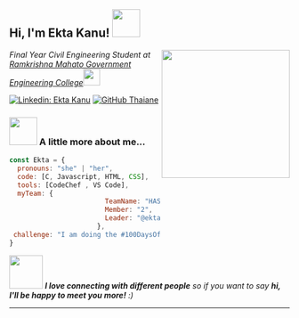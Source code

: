 <!---
- 👋 Hi, I’m Ekta kanu
- 👀 I’m interested in solving complex problem through code.
- 🌱 I’m currently learning c programming
- 💞️ I’m looking to collaborate on web dev
- 📫 reach me @ekta-py


riyekta/riyekta is a ✨ special ✨ repository because its `README.md` (this file) appears on your GitHub profile.
You can click the Preview link to take a look at your changes.
--->









<h2> Hi, I'm Ekta Kanu! <img src="https://media.giphy.com/media/mGcNjsfWAjY5AEZNw6/giphy.gif" width="50"></h2>
<img align='right' src="https://media.giphy.com/media/ieyl9zmCjO4b4t6qoY/giphy.gif" width="230">
<p><em>Final Year Civil Engineering Student at <a href="https://rkmgec.ac.in/">Ramkrishna Mahato Government Engineering College</a><img src="https://media.giphy.com/media/fYSnHlufseco8Fh93Z/giphy.gif" width="30"></br>
<!-- 
Aspiring Softwear Engineer at <a href="https://www.thoughtworks.com">VS Code</a><img src="https://media.giphy.com/media/WUlplcMpOCEmTGBtBW/giphy.gif" width="30"> --> 
</em></p>

<!--[![Twitter: Ektakanu](https://img.shields.io/twitter/follow/ektakanu?style=social)](https://twitter.com/ektaknau) -->
[![Linkedin: Ekta Kanu ](https://img.shields.io/badge/-ektakanu-blue?style=flat-square&logo=Linkedin&logoColor=white&link=https://www.linkedin.com/in/ekta-kanu-527831244/)]([https://www.linkedin.com/in/thaianebraga/](https://www.linkedin.com/in/ekta-kanu-527831244/))
[![GitHub Thaiane](https://img.shields.io/github/followers/ekta-py?label=follow&style=social)](https://github.com/ekta-py)


### <img src="https://media.giphy.com/media/VgCDAzcKvsR6OM0uWg/giphy.gif" width="50"> A little more about me...  

```javascript
const Ekta = {
  pronouns: "she" | "her",
  code: [C, Javascript, HTML, CSS],
  tools: [CodeChef , VS Code],
  myTeam: {
                        TeamName: "HASHMAP 2.0",
                        Member: "2",
                        Leader: "@ekta-py"
                      },
 challenge: "I am doing the #100DaysOfCode challenge focused on Web Dev and DSA"
}
```

<img src="https://media.giphy.com/media/LnQjpWaON8nhr21vNW/giphy.gif" width="60"> <em><b>I love connecting with different people</b> so if you want to say <b>hi, I'll be happy to meet you more!</b> :)</em>

---
